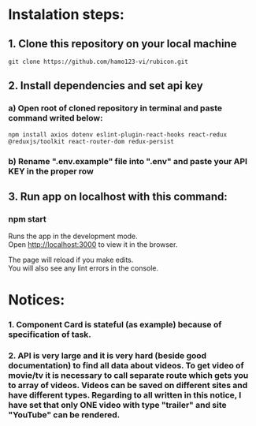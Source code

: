 # Instalation steps: 

## 1. Clone this repository on your local machine

    git clone https://github.com/hamo123-vi/rubicon.git

## 2. Install dependencies and set api key

###     a) Open root of cloned repository in terminal and paste command writed below: 

    npm install axios dotenv eslint-plugin-react-hooks react-redux @reduxjs/toolkit react-router-dom redux-persist

###     b) Rename ".env.example" file into ".env" and paste your API KEY in the proper row

## 3. Run app on localhost with this command:

###     npm start


Runs the app in the development mode.\
Open [http://localhost:3000](http://localhost:3000) to view it in the browser.

The page will reload if you make edits.\
You will also see any lint errors in the console.


# Notices:

### 1. Component Card is stateful (as example) because of specification of task.

### 2. API is very large and it is very hard (beside good documentation) to find all data about videos.   To get video of movie/tv it is necessary to call separate route which gets you to array of videos. Videos can be saved on different sites and have different types. Regarding to all written in this notice, I have set that only ONE video with type "trailer" and site "YouTube" can be rendered.
